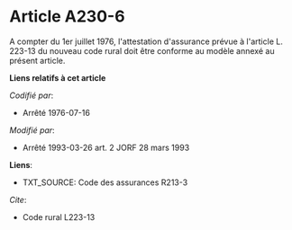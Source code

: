 # Article A230-6

A compter du 1er juillet 1976, l'attestation d'assurance prévue à l'article L. 223-13 du nouveau code rural doit être
conforme au modèle annexé au présent article.

**Liens relatifs à cet article**

_Codifié par_:

  - Arrêté 1976-07-16

_Modifié par_:

  - Arrêté 1993-03-26 art. 2 JORF 28 mars 1993

**Liens**:

  - TXT_SOURCE: Code des assurances R213-3

_Cite_:

  - Code rural L223-13
